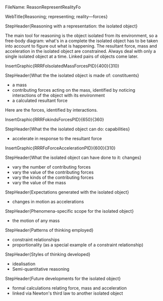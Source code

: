 FileName: ReasonRepresentRealityFo

WebTitle{Reasoning; representing; reality—forces}

StepHeader{Reasoning with a representation: the isolated object}

The main tool for reasoning is the object isolated from its environment, so a free-body diagram: what's in a complete the isolated object has to be taken into account to figure out what is happening. The resultant force, mass and acceleration in the isolated object are constrained. Always deal with only a single isolated object at a time. Linked pairs of objects come later.

InsertGraphic{RRRFoIsolatedMassForcesPID}{400}{310}


StepHeader{What the the isolated object is made of: constituents}

- a mass
-  contributing forces acting on the mass, identified by noticing interactions of the object with its environment
- a calculated resultant force

Here are the forces, identified by interactions.

InsertGraphic{RRRFokindsForcesPID}{650}{360}


StepHeader{What the the isolated object can do: capabilities}

- accelerate in response to the resultant force

InsertGraphic{RRRFoForceAccelerationPID}{600}{310}

StepHeader{What the isolated object can have done to it: changes}

- vary the number of contributing forces
- vary the value of the contributing forces
- vary the kinds of the contributing forces
- vary the value of the mass

StepHeader{Expectations generated with the isolated object}

- changes in motion as accelerations

StepHeader{Phenomena-specific scope  for the isolated object}

- the motion of any mass

StepHeader{Patterns of thinking employed}

- constraint relationships
-   proportionality (as a special example of a constraint relationship)

StepHeader{Styles of thinking developed}

- idealisation
- Semi-quantitative reasoning

StepHeader{Future developments for the isolated object}

- formal calculations relating force, mass and acceleration
- linked via Newton's third law to another isolated object
